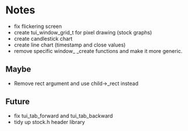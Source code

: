 # Notes
- fix flickering screen
- create tui_window_grid_t for pixel drawing (stock graphs)
- create candlestick chart
- create line chart (timestamp and close values)
- remove specific window_ _create functions and make it more generic.

## Maybe
- Remove rect argument and use child->_rect instead

## Future
- fix tui_tab_forward and tui_tab_backward
- tidy up stock.h header library
